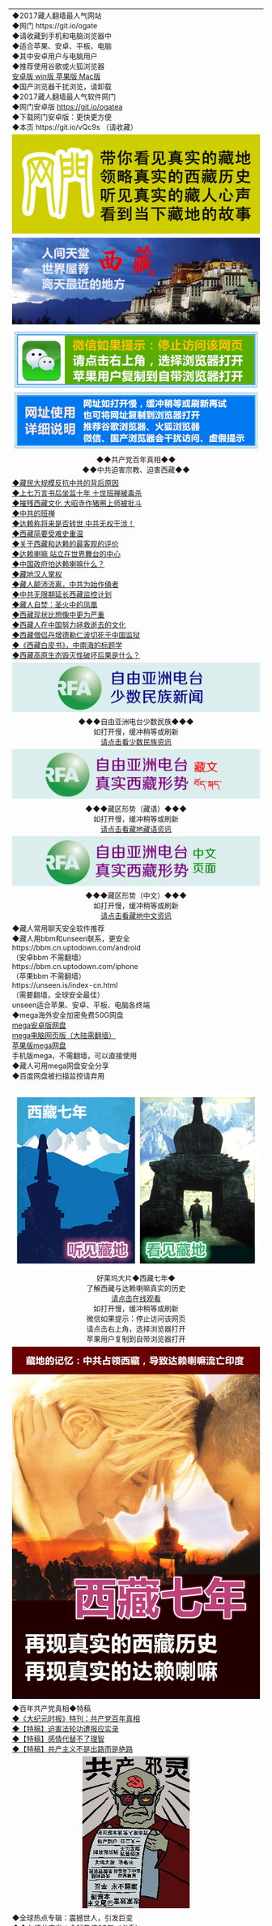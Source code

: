 <table>
  <tr>
<td align=left>◆2017藏人翻墙最人气网站<br/>
◆网门 https://git.io/ogate<br/>
◆请收藏到手机和电脑浏览器中<br/>
◆适合苹果、安卓、平板、电脑<br/>
◆其中安卓用户与电脑用户<br/>
◆推荐使用谷歌或火狐浏览器<br/>
<a href="https://chrome.cn.uptodown.com/android">安卓版 </a>
<a href="https://google-chrome.cn.uptodown.com/windows">win版 </a>
<a href="https://chrome.cn.uptodown.com/iphone">苹果版 </a>
<a href="https://google-chrome.cn.uptodown.com/mac">Mac版</a><br/>
◆国产浏览器干扰浏览，请卸载<br/>
◆2017藏人翻墙最人气软件网门<br/>
◆网门安卓版 <a href="https://raw.githubusercontent.com/ogate/up/master/ogate.apk?og">https://git.io/ogatea</a><br/>
◆下载网门安卓版：更快更方便<br/>
◆本页 https://git.io/vQc9s （请收藏）<br/>
  </tr>
  <tr>
<td align=center><img src="https://raw.githubusercontent.com/wnel2017/ku/master/西藏.jpg" /></td>
  </tr>
  <tr>
<td align=center><img src="https://raw.githubusercontent.com/wnel2017/ku/master/西藏布达拉宫.jpg" /></td>
  </tr>
  <tr>
<td align=center><img src="https://raw.githubusercontent.com/wnel2017/ku/master/%E5%BE%AE%E4%BF%A1%E8%AF%B4%E6%98%8E4.jpg"/></td>
  </tr>
  <tr>
<td align=center>
◆◆共产党百年真相◆◆<br/>
◆◆中共迫害宗教、迫害西藏◆◆<br/>
   </tr>
  <tr>
   <td align=left>
<a href="https://s3.eu-central-1.amazonaws.com/ogatef/oGate.htm?http%3A%2F%2F140%2Fgb%2F17%2F3%2F3%2Fn8870896.htm&from=wnel-tibet">◆藏民大规模反抗中共的背后原因</a><br/>
<a href="https://s3.eu-central-1.amazonaws.com/ogatef/oGate.htm?http%3A%2F%2F140%2Fgb%2F17%2F2%2F26%2Fn8850163.htm&from=wnel-tibet">◆上七万言书后坐监十年 十世班禅被毒杀
</a><br/>
<a href="https://s3.eu-central-1.amazonaws.com/ogatef/oGate.htm?http%3A%2F%2F140%2Fgb%2F17%2F2%2F27%2Fn8855307.htm&from=wnel-tibet">◆摧残西藏文化 大昭寺作猪圈上师被批斗</a><br/>
<a href="https://s3.eu-central-1.amazonaws.com/ogatef/oGate.htm?http%3A%2F%2F140%2Fgb%2F9%2F4%2F4%2Fn2485125.htm&from=wnel-tibet">◆中共的班禅</a><br/>
<a href="https://s3.eu-central-1.amazonaws.com/ogatef/oGate.htm?http%3A%2F%2F140%2Fgb%2F11%2F9%2F27%2Fn3384356.htm&from=wnel-tibet">◆达赖称将来是否转世 中共无权干涉！</a><br/>
<a href="https://s3.eu-central-1.amazonaws.com/ogatef/oGate.htm?http%3A%2F%2F140%2Fgb%2F9%2F3%2F11%2Fn2458116.htm&from=wnel-tibet">◆西藏简要受难史重温</a><br/>
<a href="https://s3.eu-central-1.amazonaws.com/ogatef/oGate.htm?http%3A%2F%2F140%2Fgb%2F17%2F4%2F5%2Fn9004927.htm&from=wnel-tibet">◆关于西藏和达赖的最客观的评价</a><br/>
<a href="https://s3.eu-central-1.amazonaws.com/ogatef/oGate.htm?http%3A%2F%2F140%2Fgb%2F16%2F9%2F14%2Fn8300895.htm&from=wnel-tibet">◆达赖喇嘛 站立在世界舞台的中心</a><br/>
<a href="https://s3.eu-central-1.amazonaws.com/ogatef/oGate.htm?http%3A%2F%2F140%2Fgb%2F16%2F6%2F21%2Fn8018837.htm&from=wnel-tibet">◆中国政府怕达赖喇嘛什么？</a><br/>
<a href="https://s3.eu-central-1.amazonaws.com/ogatef/oGate.htm?http%3A%2F%2F140%2Fgb%2F16%2F4%2F24%2Fn7685896.htm&from=wnel-tibet
">◆藏地汉人掌权</a><br/>
<a href="https://s3.eu-central-1.amazonaws.com/ogatef/oGate.htm?http%3A%2F%2F140%2Fgb%2F16%2F4%2F24%2Fn7683448.htm&from=wnel-tibet
">◆藏人颠沛流离，中共为始作俑者</a><br/>
<a href="https://s3.eu-central-1.amazonaws.com/ogatef/oGate.htm?http%3A%2F%2F140%2Fgb%2F16%2F1%2F20%2Fn4621246.htm&from=wnel-tibet
">◆中共无限期延长西藏监控计划</a><br/>
<a href="https://s3.eu-central-1.amazonaws.com/ogatef/oGate.htm?http%3A%2F%2F140%2Fgb%2F15%2F2%2F4%2Fn4358335.htm&from=wnel-tibet
">◆藏人自焚：圣火中的凤凰</a><br/>
<a href="https://s3.eu-central-1.amazonaws.com/ogatef/oGate.htm?http%3A%2F%2F140%2Fgb%2F15%2F2%2F5%2Fn4360082.htm&from=wnel-tibet
">◆西藏现状比想像中更为严重</a><br/>
<a href="https://s3.eu-central-1.amazonaws.com/ogatef/oGate.htm?http%3A%2F%2F140%2Fgb%2F15%2F11%2F30%2Fn4584584.htm&from=wnel-tibet
">◆西藏人在中国努力拯救逝去的文化</a><br/>
<a href="https://s3.eu-central-1.amazonaws.com/ogatef/oGate.htm?http%3A%2F%2F140%2Fgb%2F15%2F7%2F14%2Fn4480456.htm&from=wnel-tibet
">◆西藏僧侣丹增德勒仁波切死于中国监狱</a><br/>
<a href="https://s3.eu-central-1.amazonaws.com/ogatef/oGate.htm?http%3A%2F%2F140%2Fgb%2F15%2F5%2F20%2Fn4438579.htm&from=wnel-tibet
">◆《西藏白皮书》，中南海的标题学</a><br/>
<a href="https://s3.eu-central-1.amazonaws.com/ogatef/oGate.htm?http%3A%2F%2F140%2Fgb%2F14%2F8%2F30%2Fn4236773.htm&from=wnel-tibet
">◆西藏高原生态毁灭性破坏后果是什么？</a><br/>
   </tr>
  <tr>
<td align=center><img src="https://raw.githubusercontent.com/wnel2017/ku/master/%E8%87%AA%E7%94%B1%E4%BA%9A%E6%B4%B2.jpg" /></td>
   </tr>
  <tr>
<td align=center>◆◆◆自由亚洲电台少数民族◆◆◆<br/>
如打开慢，缓冲稍等或刷新<br/>
<a href="https://s3.eu-central-1.amazonaws.com/ogatef/oGate.htm?ogPipe.aspx?name=http%3A%2F%2F810%2Fmandarin%2Fyataibaodao%2Fshaoshuminzu&from=wnel">请点击看少数民族资讯</a></td>
   </tr>
  <tr>
<td align=center><img src="https://raw.githubusercontent.com/wnel2017/ku/master/%E8%87%AA%E7%94%B1%E4%BA%9A%E6%B4%B2_%E8%97%8F%E6%96%87.jpg" /></td>
   </tr>
  <tr>
<td align=center>◆◆◆藏区形势（藏语）◆◆◆<br/>
如打开慢，缓冲稍等或刷新<br/>
<a href="https://s3.eu-central-1.amazonaws.com/ogatef/oGate.htm?ogPipe.aspx?name=http%3A%2F%2F810%2Ftibetan
&from=wnel">请点击看藏地藏语资讯</a></td>

   </tr>
  <tr>
<td align=center><img src="https://raw.githubusercontent.com/wnel2017/ku/master/%E8%87%AA%E7%94%B1%E4%BA%9A%E6%B4%B2_%E4%B8%AD%E6%96%87.jpg" /></td>
   </tr>
  <tr>
<td align=center>◆◆◆藏区形势（中文）◆◆◆<br/>
如打开慢，缓冲稍等或刷新<br/>
<a href="https://s3.eu-central-1.amazonaws.com/ogatef/oGate.htm?ogPipe.aspx?name=http%3A%2F%2F810%2Fmandarin%2Fjiaodianzhuizong%2Fxizang&from=wnel">请点击看藏地中文资讯</a></td>
</tr>
  <tr>
<td align=left>
◆藏人常用聊天安全软件推荐<br/>
◆藏人用bbm和unseen联系，更安全<br/>
https://bbm.cn.uptodown.com/android <br/>
（安卓bbm 不需翻墙）<br/>
https://bbm.cn.uptodown.com/iphone <br/>
（苹果bbm 不需翻墙）<br/>
https://unseen.is/index-cn.html <br/>
（需要翻墙，全球安全最佳）<br/>
unseen适合苹果、安卓、平板、电脑各终端<br/>
◆mega海外安全加密免费50G网盘<br/>
<a href="https://mega.cn.uptodown.com/android">mega安卓版网盘</a><br/>
<a href="https://mega.nz/">mega电脑网页版（大陆需翻墙）</a><br/>
<a href="https://chrome.cn.uptodown.com/iphone">苹果版mega网盘</a><br/>
手机版mega，不需翻墙，可以直接使用<br/>
◆藏人可用mega网盘安全分享<br/>
◆百度网盘被扫描监控请弃用<br/>
  </tr>
  <tr>    
<td align=center><img src="https://raw.githubusercontent.com/wnel2017/ku/master/西藏7年1.jpg" /></td><br/>
  </tr>
  <tr>
<td align=center>好莱坞大片◆西藏七年◆<br/>
了解西藏与达赖喇嘛真实的历史<br/>
<a href="https://s3.eu-central-1.amazonaws.com/ogatef/oGate.htm?c816510&from=wnel-tibet">请点击在线观看</a><br/>
如打开慢，缓冲稍等或刷新<br/>
微信如果提示：停止访问该网页<br/>
请点击右上角，选择浏览器打开<br/>
苹果用户复制到自带浏览器打开<br/>
  </tr>
  <tr>
<td align=center><img src="https://raw.githubusercontent.com/wnel2017/ku/master/西藏7年.jpg" /></td><br/>
  </tr>
  <tr>
<td align=left>◆百年共产党真相◆特稿<br/>
<a href="https://s3.eu-central-1.amazonaws.com/ogatef/oGate.htm?http%3A%2F%2F140%2Fgb%2F17%2F3%2F6%2Fn8879818.htm&from=wnel">◆《大纪元时报》特刊：共产党百年真相</a><br/>
<a href="https://s3.eu-central-1.amazonaws.com/ogatef/oGate.htm?http%3A%2F%2F140%2Fgb%2F17%2F4%2F20%2Fn9055656.htm&from=wnel">◆【特稿】迫害法轮功遭报应实录</a><br/>
<a href="https://s3.eu-central-1.amazonaws.com/ogatef/oGate.htm?http%3A%2F%2F140%2Fgb%2F15%2F11%2F2%2Fn4564327.htm&from=wnel">◆【特稿】感情代替不了理智</a><br/>
<a href="https://s3.eu-central-1.amazonaws.com/ogatef/oGate.htm?http%3A%2F%2F140%2Fgb%2F17%2F2%2F9%2Fn8792816.htm&from=wnel">◆【特稿】共产主义不是出路而是绝路</a><br/>
  </tr>
  <tr>
<td align=center><img src="https://raw.githubusercontent.com/wnel2017/ku/master/共产邪灵.jpg" /></td><br/>
  </tr>
  <tr>
      <td align=left>
◆全球热点专辑：震撼世人，引发巨变<br/>
<a href="https://s3.eu-central-1.amazonaws.com/ogatef/oGate.htm?4EC%2FJP.mp4&from=wnel">◆◆九评共产党：全球热传18年（必看）</a><br/>
◆◆<a href="https://s3.eu-central-1.amazonaws.com/ogatef/oGate.htm?4EC%2FMTDWH.mp4&from=wnel">漫谈党文化</a><br/>
◆◆<a href="https://s3.eu-central-1.amazonaws.com/ogatef/oGate.htm?1D%2FJTDWH&from=wnel">解体党文化</a><br/>
◆◆<a href="https://s3.eu-central-1.amazonaws.com/ogatef/oGate.htm?4EC%2FBNGCD&from=wnel">百年共产党</a><br/>
◆◆<a href="https://s3.eu-central-1.amazonaws.com/ogatef/oGate.htm?c816602&from=wnel">马克思的成魔之路</a><br/>
如打开慢，缓冲稍等或刷新<br/>
微信如果提示：停止访问该网页<br/>
请点击右上角，选择浏览器打开<br/>
苹果用户复制到自带浏览器打开<br/>
  </tr>
  <tr>
    <td align=center><img src="https://raw.githubusercontent.com/wnel2017/ku/master/害国.jpg" /></td>
  </tr>
  <tr>
<td align=left>
◆◆2017年全球热点文章<br/>
<a href="https://s3.eu-central-1.amazonaws.com/ogatef/oGate.htm?c807209&from=wnel">◆◆中共害国，铁证如山</a><br/>
<a href="https://s3.eu-central-1.amazonaws.com/ogatef/oGate.htm?c813172&from=wnel">◆◆中共卖国，证据确凿</a><br/>
<a href="https://s3.eu-central-1.amazonaws.com/ogatef/oGate.htm?c813247&from=wnel">◆◆对中共无神论说“不”！</a><br/>
<a href="https://s3.eu-central-1.amazonaws.com/ogatef/oGate.htm?http%3A%2F%2F140%2Fgb%2F13%2F7%2F2%2Fn3906831.htm&from=wnel">◆◆中共成立以来杀人记录！</a><br/>
<a href="https://s3.eu-central-1.amazonaws.com/ogatef/oGate.htm?http%3A%2F%2F140%2Fgb%2F17%2F2%2F17%2Fn8822194.htm&from=wnel">◆◆中国共产党的杀人历史！</a><br/>
<a href="https://s3.eu-central-1.amazonaws.com/ogatef/oGate.htm?http%3A%2F%2F140%2Fgb%2F17%2F1%2F3%2Fn8663018.htm&from=wnel">◆◆中共变异了西方世界的思维和行为</a><br/>
<a href="https://s3.eu-central-1.amazonaws.com/ogatef/oGate.htm?http%3A%2F%2F140%2Fgb%2F17%2F4%2F9%2Fn9018949.htm&from=wnel">◆◆共产主义的淫乱基因——性解放</a><br/>
<a href="https://s3.eu-central-1.amazonaws.com/ogatef/oGate.htm?c813246&from=wnel">◆◆共产主义是世界上最大恐怖主义</a><br/>
<a href="https://s3.eu-central-1.amazonaws.com/ogatef/oGate.htm?c812504&from=wnel">◆◆共产主义是世界上最大邪教</a><br/>
<a href="https://s3.eu-central-1.amazonaws.com/ogatef/oGate.htm?c813248&from=wnel
">◆◆马列主义是毒药</a><br/>
  </tr>
  <tr>
   <td align=center><img src="https://raw.githubusercontent.com/wnel2017/ku/master/3t.jpg"/></td><br/>
  </tr>
  <tr>
   <td align=center>
全球近3亿人的幸运选择，珍贵机缘<br/>
为你而来，这一次您千万别再错过～<br/>
<a href="https://s3.eu-central-1.amazonaws.com/ogatef/oGate.htm?ogST.aspx?from=wnel-3T">❤❤请点击在线快速办理❤❤</a><br/>
微信如果提示：停止访问该网页<br/>
请点击右上角，选择浏览器打开<br/>
苹果用户复制到自带浏览器打开<br/>
如打开慢，缓冲稍等或刷新<br/>
  </tr>
  <tr>
<td align=center><img src="https://raw.githubusercontent.com/wnel2017/ku/master/3%E9%80%80%E9%80%83%E5%A4%A7%E7%81%BE.jpg"/>       </tr>
  <tr>
   <td align=center>
<a href="https://s3.eu-central-1.amazonaws.com/ogatef/oGate.htm?4EC%2FST&from=st?from=wnel">◆◆“三退”到底是件什么事？◆◆</a><br/>
微信如果提示：停止访问该网页<br/>
请点击右上角，选择浏览器打开<br/>
苹果用户复制到自带浏览器打开<br/>
如打开慢，缓冲稍等或刷新<br/>
  </tr>
  <tr>
    <td align=center><img src="https://raw.githubusercontent.com/wnel2017/ku/master/谎言.jpg" /></td><br/>
  </tr>
  <tr>
    <td align=center><img src="https://raw.githubusercontent.com/wnel2017/ku/master/恶魔.jpg" /></td><br/>
  </tr>
  <tr>
    <td align=center><img src="https://raw.githubusercontent.com/wnel2017/ku/master/谎言和暴力.jpg" /></td><br/>
  </tr>
  <tr>
    <td align=center><img src="https://raw.githubusercontent.com/wnel2017/ku/master/媒体谎言.jpg" /></td><br/>
  </tr>
  <tr>
    <td align=center><img src="https://raw.githubusercontent.com/wnel2017/ku/master/邪j.jpg" /></td><br/>
  </tr>
  <tr>
<tr><td align=center>▼▼▼更多精彩，请看下面▼▼▼<br/>
  </tr>
  <tr>
    <td align=center><img src="https://raw.githubusercontent.com/wnel2017/ku/master/ogate6.jpg" /></td>
  </tr>
  <tr>
<td align=center>◆免费  ◆安全  ◆快速  ◆绿色  ◆高速视频<br/>
推荐谷歌/火狐浏览器，国产浏览器干扰<br/>
<a href="https://chrome.cn.uptodown.com/android">谷歌安卓版、 </a>
<a href="https://google-chrome.cn.uptodown.com/windows">win版、 </a>
<a href="https://chrome.cn.uptodown.com/iphone">苹果版、</a>
<a href="https://google-chrome.cn.uptodown.com/mac">Mac版</a><br/>
       </td>
  </tr>
  <tr>
<td align=center>网门网址 https://git.io/ogate 收藏浏览器<br/>
  </tr>
  <tr>
    <td align=center>
如打开缓慢，缓冲稍等或刷新<br/>
  </tr>
  <tr>
  <td align=center>请尝试不同入口，进入动态网址<br/>
      <a target="_blank" href="https://cdn.rawgit.com/ogate/up/master/oGates.htm?from=wnel">入口</a>
      <a target="_blank" href="https://s3.eu-west-2.amazonaws.com/ogatel/oGate.htm?from=wnel">入口</a>
      <a target="_blank" href="https://s3.eu-central-1.amazonaws.com/ogatef/oGate.htm?from=wnel">入口</a><br/>
      <a target="_blank" href="https://s3-ap-southeast-2.amazonaws.com/ogatey/oGate.htm?from=wnel">入口</a>
      <a target="_blank" href="https://s3.ap-northeast-2.amazonaws.com/ogates/oGate.htm?from=wnel">入口</a>
      <a target="_blank" href="https://s3.ap-south-1.amazonaws.com/ogatem/oGate.htm?from=wnel">入口</a><br/>
微信如果提示：停止访问该网页<br/>
请点击右上角，选择浏览器打开<br/>
苹果用户复制到自带浏览器打开<br/>
  </tr>
  <tr>
      <td align=center>
2017年网民翻墙最人气软件<br/>
安卓版 <a href="https://raw.githubusercontent.com/ogate/up/master/ogate.apk?og">https://git.io/ogatea</a><br/>
下载网门安卓版更快更方便<br/>
  </tr>
  <tr>
    <td align=center><img src="https://cloud.githubusercontent.com/assets/11880933/15631437/70d0a74e-259d-11e6-946f-6237b4b657bd.jpg"/></td>
  </tr>
  <tr>
      <td align=center><img src="https://raw.githubusercontent.com/wnel2017/ku/master/%E4%BD%BF%E7%94%A8%E6%8C%87%E5%8D%971.jpg"/></td>
  </tr>
  <tr>
      <td align=center><img src="https://raw.githubusercontent.com/wnel2017/ku/master/%E5%BE%AE%E4%BF%A1%E8%AF%B4%E6%98%8E4.jpg"/></td>
  </tr>
  <tr>
      <td align=center><img src="https://raw.githubusercontent.com/wnel2017/ku/master/%E5%BE%AE%E4%BF%A1%E8%AF%B4%E6%98%8E.jpg"/></td>  </tr>
  <tr>
    <td align=center><img src="https://raw.githubusercontent.com/wnel2017/ku/master/%E5%BE%AE%E4%BF%A1%E6%8C%87%E5%8D%97%E6%A1%86.jpg"/></td>  
    </tr>
  <tr>
</table>    
